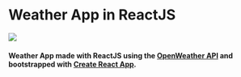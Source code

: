 # Weather App in ReactJS
![](https://github.com/facundo-91/weather-react-app/blob/master/cover.png)
#### Weather App made with ReactJS using the [OpenWeather API](https://openweathermap.org/api) and bootstrapped with [Create React App](https://github.com/facebook/create-react-app).